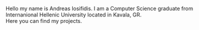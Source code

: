 Hello my name is Andreas Iosifidis. I am a Computer Science graduate from Internanional Hellenic University located in Kavala, GR.</br>
Here you can find my projects.
